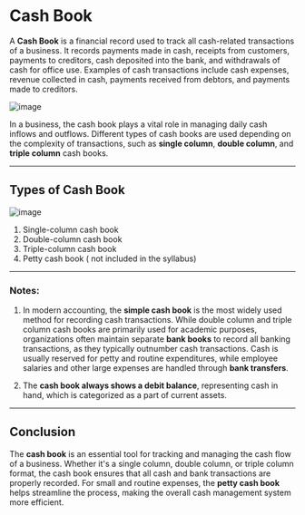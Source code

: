 # Cash Book

A **Cash Book** is a financial record used to track all cash-related transactions of a business. It records payments made in cash, receipts from customers, payments to creditors, cash deposited into the bank, and withdrawals of cash for office use. Examples of cash transactions include cash expenses, revenue collected in cash, payments received from debtors, and payments made to creditors.

![image](https://github.com/user-attachments/assets/d8ca3923-7945-4670-a0c8-6e8a8b70a598)

In a business, the cash book plays a vital role in managing daily cash inflows and outflows. Different types of cash books are used depending on the complexity of transactions, such as **single column**, **double column**, and **triple column** cash books.

---

## Types of Cash Book

![image](https://github.com/user-attachments/assets/28a040d5-1de6-41ac-8228-83059e823573)

1) Single-column cash book
2) Double-column cash book
3) Triple-column cash book
4) Petty cash book ( not included in the syllabus)

---

### Notes:

1. In modern accounting, the **simple cash book** is the most widely used method for recording cash transactions. While double column and triple column cash books are primarily used for academic purposes, organizations often maintain separate **bank books** to record all banking transactions, as they typically outnumber cash transactions. Cash is usually reserved for petty and routine expenditures, while employee salaries and other large expenses are handled through **bank transfers**.

2. The **cash book always shows a debit balance**, representing cash in hand, which is categorized as a part of current assets.

---

## Conclusion

The **cash book** is an essential tool for tracking and managing the cash flow of a business. Whether it's a single column, double column, or triple column format, the cash book ensures that all cash and bank transactions are properly recorded. For small and routine expenses, the **petty cash book** helps streamline the process, making the overall cash management system more efficient.
